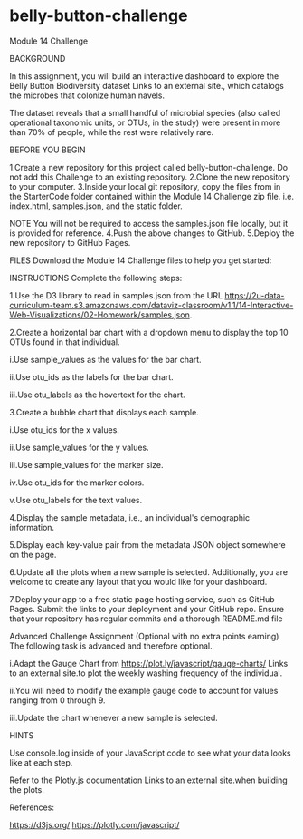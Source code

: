 # belly-button-challenge
Module 14 Challenge

BACKGROUND

In this assignment, you will build an interactive dashboard to explore the Belly Button Biodiversity dataset Links to an external site., which catalogs the microbes that colonize human navels.

The dataset reveals that a small handful of microbial species (also called operational taxonomic units, or OTUs, in the study) were present in more than 70% of people, while the rest were relatively rare.

BEFORE YOU BEGIN

1.Create a new repository for this project called belly-button-challenge. Do not add this Challenge to an existing repository.
2.Clone the new repository to your computer.
3.Inside your local git repository, copy the files from in the StarterCode folder contained within the Module 14 Challenge zip file. i.e. index.html, samples.json, and the static folder.

NOTE
You will not be required to access the samples.json file locally, but it is provided for reference.
4.Push the above changes to GitHub.
5.Deploy the new repository to GitHub Pages.

FILES
Download the Module 14 Challenge files to help you get started:

INSTRUCTIONS
Complete the following steps:

1.Use the D3 library to read in samples.json from the URL https://2u-data-curriculum-team.s3.amazonaws.com/dataviz-classroom/v1.1/14-Interactive-Web-Visualizations/02-Homework/samples.json.

2.Create a horizontal bar chart with a dropdown menu to display the top 10 OTUs found in that individual.

i.Use sample_values as the values for the bar chart.

ii.Use otu_ids as the labels for the bar chart.

iii.Use otu_labels as the hovertext for the chart.

3.Create a bubble chart that displays each sample.

i.Use otu_ids for the x values.

ii.Use sample_values for the y values.

iii.Use sample_values for the marker size.

iv.Use otu_ids for the marker colors.

v.Use otu_labels for the text values.

4.Display the sample metadata, i.e., an individual's demographic information.

5.Display each key-value pair from the metadata JSON object somewhere on the page.

6.Update all the plots when a new sample is selected. Additionally, you are welcome to create any layout that you would like for your dashboard. 

7.Deploy your app to a free static page hosting service, such as GitHub Pages. Submit the links to your deployment and your GitHub repo. Ensure that your repository has regular commits and a thorough README.md file

Advanced Challenge Assignment (Optional with no extra points earning)
The following task is advanced and therefore optional.

i.Adapt the Gauge Chart from https://plot.ly/javascript/gauge-charts/ Links to an external site.to plot the weekly washing frequency of the individual.

ii.You will need to modify the example gauge code to account for values ranging from 0 through 9.

iii.Update the chart whenever a new sample is selected.

HINTS

Use console.log inside of your JavaScript code to see what your data looks like at each step.

Refer to the Plotly.js documentation Links to an external site.when building the plots.

References:

https://d3js.org/
https://plotly.com/javascript/
